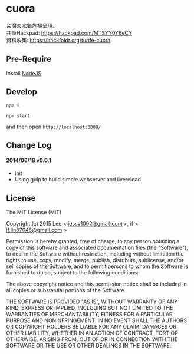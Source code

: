 cuora
=============
台灣淡水龜危機呈現。
</br>
共筆Hackpad:
https://hackpad.com/MTSYY0Y6eCY
</br>
資料收集:
https://hackfoldr.org/turtle-cuora

## Pre-Require

Install [NodeJS](https://nodejs.org/en/)

## Develop

`npm i`

`npm start`

and then open `http://localhost:3000/`

## Change Log

#### 2014/06/18 v0.0.1
- init
- Using gulp to build simple webserver and livereload

## License

The MIT License (MIT)

Copyright (c) 2015 Lee < jessy1092@gmail.com >, if < if.lin87048@gmail.com >

Permission is hereby granted, free of charge, to any person obtaining a copy of this software and associated documentation files (the "Software"), to deal in the Software without restriction, including without limitation the rights to use, copy, modify, merge, publish, distribute, sublicense, and/or sell copies of the Software, and to permit persons to whom the Software is furnished to do so, subject to the following conditions:

The above copyright notice and this permission notice shall be included in all copies or substantial portions of the Software.

THE SOFTWARE IS PROVIDED "AS IS", WITHOUT WARRANTY OF ANY KIND, EXPRESS OR IMPLIED, INCLUDING BUT NOT LIMITED TO THE WARRANTIES OF MERCHANTABILITY, FITNESS FOR A PARTICULAR PURPOSE AND NONINFRINGEMENT. IN NO EVENT SHALL THE AUTHORS OR COPYRIGHT HOLDERS BE LIABLE FOR ANY CLAIM, DAMAGES OR OTHER LIABILITY, WHETHER IN AN ACTION OF CONTRACT, TORT OR OTHERWISE, ARISING FROM, OUT OF OR IN CONNECTION WITH THE SOFTWARE OR THE USE OR OTHER DEALINGS IN THE SOFTWARE.
